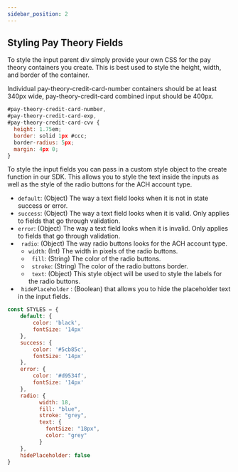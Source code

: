 ```yaml
---
sidebar_position: 2
---
```


## Styling Pay Theory Fields
To style the input parent div simply provide your own CSS for the pay theory containers you create. This is best used to style the height, width, and border of the container.

Individual pay-theory-credit-card-number containers should be at least 340px wide, pay-theory-credit-card combined input should be 400px.

```jsx
#pay-theory-credit-card-number,
#pay-theory-credit-card-exp,
#pay-theory-credit-card-cvv {
  height: 1.75em;
  border: solid 1px #ccc;
  border-radius: 5px;
  margin: 4px 0;
}
 ```

To style the input fields you can pass in a custom style object to the create function in our SDK. This allows you to style the text inside the inputs as well as the style of the radio buttons for the ACH account type.

- `default`: (Object) The way a text field looks when it is not in state success or error.
- `success`: (Object) The way a text field looks when it is valid. Only applies to fields that go through validation.
- `error`: (Object) The way a text field looks when it is invalid. Only applies to fields that go through validation.
- ` radio`: (Object) The way radio buttons looks for the ACH account type.
  - ` width `: (Int) The width in pixels of the radio buttons.
  - ` fill`: (String) The color of the radio buttons.
  - ` stroke`: (String) The color of the radio buttons border.
  - ` text`: (Object) This style object will be used to style the labels for the radio buttons.
- ` hidePlaceholder` : (Boolean) that allows you to hide the placeholder text in the input fields.

```jsx
const STYLES = {
    default: {
        color: 'black',
        fontSize: '14px'
    },
    success: {
        color: '#5cb85c',
        fontSize: '14px'
    },
    error: {
        color: '#d9534f',
        fontSize: '14px'
    },
    radio: {
          width: 18,
          fill: "blue",
          stroke: "grey",
          text: {
            fontSize: "18px",
            color: "grey"
          }
    },
    hidePlaceholder: false
}
 ```

